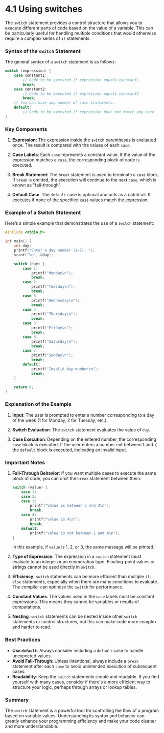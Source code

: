 # 4.1 Using switches

The `switch` statement provides a control structure that allows you to execute different parts of code based on the value of a variable. This can be particularly useful for handling multiple conditions that would otherwise require a complex series of `if` statements.

### Syntax of the `switch` Statement

The general syntax of a `switch` statement is as follows:

```c
switch (expression) {
    case constant1:
        // Code to be executed if expression equals constant1
        break;
    case constant2:
        // Code to be executed if expression equals constant2
        break;
    // You can have any number of case statements.
    default:
        // Code to be executed if expression does not match any case
}
```

### Key Components

1. **Expression**: The expression inside the `switch` parentheses is evaluated once. The result is compared with the values of each `case`.

2. **Case Labels**: Each `case` represents a constant value. If the value of the expression matches a `case`, the corresponding block of code is executed.

3. **Break Statement**: The `break` statement is used to terminate a `case` block. If `break` is omitted, the execution will continue to the next `case`, which is known as "fall-through".

4. **Default Case**: The `default` case is optional and acts as a catch-all. It executes if none of the specified `case` values match the expression.

### Example of a Switch Statement

Here’s a simple example that demonstrates the use of a `switch` statement:

```c
#include <stdio.h>

int main() {
    int day;
    printf("Enter a day number (1-7): ");
    scanf("%d", &day);

    switch (day) {
        case 1:
            printf("Monday\n");
            break;
        case 2:
            printf("Tuesday\n");
            break;
        case 3:
            printf("Wednesday\n");
            break;
        case 4:
            printf("Thursday\n");
            break;
        case 5:
            printf("Friday\n");
            break;
        case 6:
            printf("Saturday\n");
            break;
        case 7:
            printf("Sunday\n");
            break;
        default:
            printf("Invalid day number\n");
            break;
    }

    return 0;
}
```

### Explanation of the Example

1. **Input**: The user is prompted to enter a number corresponding to a day of the week (1 for Monday, 2 for Tuesday, etc.).

2. **Switch Evaluation**: The `switch` statement evaluates the value of `day`.

3. **Case Execution**: Depending on the entered number, the corresponding `case` block is executed. If the user enters a number not between 1 and 7, the `default` block is executed, indicating an invalid input.

### Important Notes

1. **Fall-Through Behavior**: If you want multiple cases to execute the same block of code, you can omit the `break` statement between them:

   ```c
   switch (value) {
       case 1:
       case 2:
       case 3:
           printf("Value is between 1 and 3\n");
           break;
       case 4:
           printf("Value is 4\n");
           break;
       default:
           printf("Value is not between 1 and 4\n");
   }
   ```

   In this example, if `value` is 1, 2, or 3, the same message will be printed.

2. **Type of Expression**: The expression in a `switch` statement must evaluate to an integer or an enumeration type. Floating-point values or strings cannot be used directly in `switch`.

3. **Efficiency**: `switch` statements can be more efficient than multiple `if-else` statements, especially when there are many conditions to evaluate. The compiler can optimize the `switch` for performance.

4. **Constant Values**: The values used in the `case` labels must be constant expressions. This means they cannot be variables or results of computations.

5. **Nesting**: `switch` statements can be nested inside other `switch` statements or control structures, but this can make code more complex and harder to read.

### Best Practices

- **Use `default`**: Always consider including a `default` case to handle unexpected values.
- **Avoid Fall-Through**: Unless intentional, always include a `break` statement after each `case` to avoid unintended execution of subsequent cases.
- **Readability**: Keep the `switch` statements simple and readable. If you find yourself with many cases, consider if there's a more efficient way to structure your logic, perhaps through arrays or lookup tables.

### Summary

The `switch` statement is a powerful tool for controlling the flow of a program based on variable values. Understanding its syntax and behavior can greatly enhance your programming efficiency and make your code cleaner and more understandable.